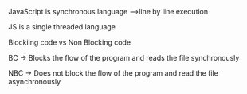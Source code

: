 JavaScript is synchronous language -->line by line execution

JS is a single threaded language


Blockiing code vs Non Blocking code

BC -> Blocks the flow of the program and reads the file synchronously

NBC -> Does not block the flow of the program and read the file asynchronously

